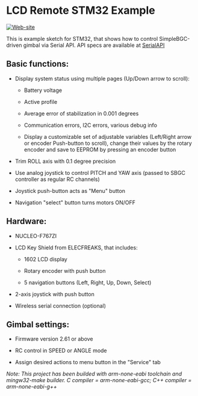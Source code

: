LCD Remote STM32 Example
==========================================
[![Web-site](https://www.basecamelectronics.com/img/logo.basecam-small.png)](https://www.basecamelectronics.com)

This is example sketch for STM32, that shows how to control
SimpleBGC-driven gimbal via Serial API. API specs are available at
[SerialAPI](http://www.basecamelectronics.com/serialapi/)

## Basic functions:

- Display system status using multiple pages (Up/Down arrow to scroll):

	- Battery voltage
	
	- Active profile
	
	- Average error of stabilization in 0.001 degrees
	
	- Communication errors, I2C errors, various debug info
	
	- Display a customizable set of adjustable variables (Left/Right arrow or encoder Push-button to scroll),
			change their values by the rotary encoder and save to EEPROM by pressing an encoder button
			
- Trim ROLL axis with 0.1 degree precision

- Use analog joystick to control PITCH and YAW axis (passed to SBGC controller as regular RC channels)

- Joystick push-button acts as "Menu" button

- Navigation "select" button turns motors ON/OFF

## Hardware:

- NUCLEO-F767ZI

- LCD Key Shield from ELECFREAKS, that includes:

	- 1602 LCD display
	
	- Rotary encoder with push button
	
	- 5 navigation buttons (Left, Right, Up, Down, Select)
	
- 2-axis joystick with push button

- Wireless serial connection (optional)

## Gimbal settings:

- Firmware version 2.61 or above

- RC control in SPEED or ANGLE mode

- Assign desired actions to menu button in the "Service" tab

*Note: This project has been builded with arm-none-eabi toolchain and mingw32-make builder.*
*C compiler = arm-none-eabi-gcc; C++ compiler = arm-none-eabi-g++*